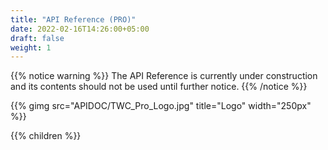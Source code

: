 ```yaml
---
title: "API Reference (PRO)"
date: 2022-02-16T14:26:00+05:00
draft: false
weight: 1
---
```


{{% notice warning %}}
The API Reference is currently under construction and its contents should not be used until further notice.
{{% /notice %}}

{{% gimg src="APIDOC/TWC_Pro_Logo.jpg" title="Logo" width="250px" %}}

{{% children %}}
